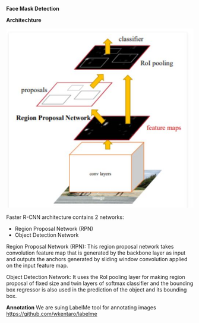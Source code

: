 **Face Mask Detection**

**Architechture**

![alt text](https://github.com/shreyas-redij/Face_Mask_Detection/blob/master/Images/Faster_RCNN.JPG)

Faster R-CNN architecture contains 2 networks:

- Region Proposal Network (RPN)
- Object Detection Network

Region Proposal Network (RPN):
This region proposal network takes convolution feature map that is generated by the backbone layer as 
input and outputs the anchors generated by sliding window convolution applied on the input feature map.

Object Detection Network:
It  uses the RoI pooling layer for making region proposal of fixed size and 
twin layers of softmax classifier and the bounding box regressor is also used in the prediction of the object and its bounding box.


**Annotation**
We are suing LabelMe tool for annotating images
https://github.com/wkentaro/labelme
